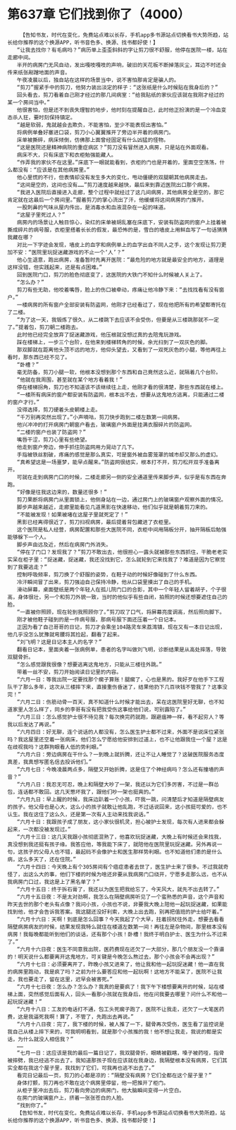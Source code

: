 # 第637章 它们找到你了（4000）
        【告知书友，时代在变化，免费站点难以长存，手机app多书源站点切换看书大势所趋，站长给你推荐的这个换源APP，听书音色多、换源、找书都好使！】
       “让我去找你？有毛病吗？”病历单上歪歪斜斜的字让剪刀很不舒服，他停在医院一楼，站在走廊中间。
       半开的病房门无风自动，发出嘎吱嘎吱的声响，破旧的天花板不断掉落灰尘，耳边不时还会传来纸张剐蹭地面的声音。
       午夜凌晨以后，独自站在这样的场景当中，说不害怕那肯定是骗人的。
       “剪刀”握紧手中的剪刀，他努力装出淡定的样子：“这张纸是什么时候贴在我身后的？”
       回头看去，剪刀看着自己刚才经过的那几间病室：“给我贴纸的家伙应该就在我刚才经过的某一个房间当中。”
       他很害怕，但是还不到丧失理智的地步，他时刻在提醒自己，此时他正扮演的是一个冷血变态杀人狂，要时刻保持镇定。
       “越是软弱，鬼就越会去欺负，不能害怕，至少不能表现出害怕。”
       将病例单叠好塞进口袋，剪刀小心翼翼推开了旁边半开着的病房门。
       床单被撕碎，病床倾倒，仿佛那上面曾经固定有什么凶猛的怪物。
       “这是医院还是精神病院的重症病区？”剪刀没有冒然进入病房，只是站在外面观看。
       病床不大，只有床底下和衣柜勉强能藏人。
       “作弄我的家伙不在这里。”床底下一眼就能看到，衣柜的门也是开着的，里面空空荡荡，什么都没有：“应该是在其他病房里。”
       他心里慌的不行，但表情却没有发生多大的变化，甩动僵硬的双腿朝其他病房走去。
       “这间是空的，这间也没有……”剪刀速度越来越快，最后来到靠近医院出口那个病房。
       “我进入医院后直接进入走廊，整个过程中就经过了这几间病房，其他病房全是空的，那它肯定就在这最后一个房间里。”握着剪刀的掌心流出了汗，他缓缓将这间病房的门推开。
       一股刺鼻的气味从屋内传出，是消毒水和血液混杂在一起的味道。
       “这屋子里死过人？”
       病房内的场景让人触目惊心，染红的床单被胡乱塞在床底下，安装有防盗网的窗户上挂着被撕成碎片的病号服，衣柜里搭着长长的假发，最恐怖的是，雪白的墙皮上用鲜血写了一句话猜猜我藏在哪？
       对比一下字迹会发现，墙皮上的血字和病例单上的血字出自不同人之手，这个发现让剪刀更加不安：“医院里玩捉迷藏游戏的不止一个‘人’？”
       他心生退意，跑出病房，准备暂时先离开医院：“最危险的地方就是最安全的地方，道理是这样没错，但实践起来，还是有点困难。”
       回到医院门口，剪刀的脸色彻底变了，这医院的大铁门不知什么时候被人关上了。
       “怎么办？”
       剪刀有些无助，他咬着嘴唇，脸上的伤口被牵动，疼痛让他冷静下来：“去找找看有没有窗户。”
       一楼病房的所有窗户全部安装有防盗网，他刚才已经看过了，现在他把所有的希望都寄托在了二楼。
       “为了这一天，我锻炼了很久，从二楼跳下去应该不会受伤，但要是从三楼跳那就不一定了。”提着包，剪刀朝二楼跑去。
       此时他已经完全放弃了捉迷藏游戏，他压根就没想过真的去陪鬼玩游戏。
       踩在楼梯上，一步三个台阶，在他来到楼梯转角的时候，余光扫到了一双灰色的脚。
       那双脚就在距离他头顶不远的地方，他仰头望去，又看到了一双死灰色的小腿，等他再往上看时，那东西已经不见了。
       “卧槽？”
       毫无防备，剪刀小腿一软，他根本没想到那个东西和自己竟然这么近，就隔着几个台阶。
       “他就在我周围，甚至就在某个地方看着我！”
       停在楼梯拐角，剪刀也不知道该不该继续往上走，他刚才看的很清楚，那些东西就在楼上。
       “一楼所有病床的窗户都安装有防盗网，根本出不去，想要从这鬼地方逃离，只能通过二楼的窗户才行。”
       没得选择，剪刀硬着头皮朝楼上走。
       “千万别再突然出现了。”小声嘀咕，剪刀快步跑到二楼左数第一间病房。
       他兴冲冲的打开病房门朝窗户看去，玻璃窗户外面是挂满衣服碎片的防盗网。
       “二楼的窗户也装了防盗网？”
       嘴唇干涩，剪刀心里有些绝望。
       他走到窗户旁边，伸手抓住防盗网用力晃动了几下。
       手指被铁丝割破，疼痛的感觉是那么真实，可是窗外被血雾笼罩的城市却又那么的虚幻。
       “真希望这是一场噩梦，能早点醒来。”防盗网很结实，根本打不开，剪刀松开双手准备离开。
       可就在走到病房门口的时候，二楼走廊另一侧的安全通道里传来脚步声，似乎是有东西在奔跑。
       “好像是往我这边来的，数量还很多！”
       剪刀果断将病房门从里面锁上，他侧身站在一边，通过房门上的玻璃窗户观察外面的情况。
       脚步声越来越近，走廊里能看见几道黑影在快速移动，他们似乎就是朝着剪刀来的。
       “不能被发现！如果被堵在这屋子里就死定了！”
       黑影已经离得很近了，剪刀扫视病房，最后提着背包藏进了衣柜里。
       这个医院是私人经营，病房配置和那些大医院不同，衣柜中间用隔板分开，抽开隔板后勉强能够躲下一个人。
       脚步声由远及近，然后在病房门外消失。
       “停在了门口？发现我了？”剪刀不敢出去，他很担心一露头就被那些东西抓住，干脆老老实实呆在柜子里：“捉迷藏，捉迷藏，我还没找到它，怎么就轮到它来找我了？难道是因为它察觉到了我要逃走？”
       控制呼吸频率，剪刀换了个舒服的姿势，在鞋子动的时候好像碰到了什么东西。
       冷汗瞬间冒了出来，剪刀强迫自己保持冷静，他从口袋里摸出了自己的手机。
       滑动屏幕，桌面壁纸是两个年轻人在孤儿院门口的合影，其中一个年轻人留着胡子，个子很高，身体很壮，另一个和剪刀外貌一致，当时的他似乎有些自闭，拍照的时候还想要遮住自己的脸。
       “一直被你照顾，现在轮到我照顾你了。”剪刀叹了口气，将屏幕亮度调高，然后照向脚下。
       刚才被他鞋子碰到的是一件病号服，那病号服下面还压着一个日记本。
       正因为看了自己哥哥的日记，剪刀才会乘坐104路灵车来荔湾镇，现在又有一本日记出现，他几乎没怎么犹豫就弯腰将其捡起，翻看了起来。
       “刘飞明？这是日记本主人的名字？”
       翻看日记本，里面夹着一张病例单，患者的名字叫做刘飞明，诊断结果是从高处摔落，导致双腿骨折。
       “怎么感觉跟我很像？想要逃离这鬼地方，只能从三楼往外跳。”
       带着一丝不安，剪刀开始阅读日记里的内容。
       “六月一日：等我出院一定要找那个瘸子算账！腿瘸了，心也是黑的。我好歹在他手下工程队干了那么多年，这次从三楼摔下来，直接重伤昏迷了，结果他扔下几百块钱不管我了？这事没完！”
       “六月二日：伤筋动骨一百天，真不知道什么时候才能出去，呆在这医院里好无聊，也不知道家里人怎么样了，同乡的李哥有没有把我受伤这事给他们说，可别露陷了。”
       “六月三日：怎么感觉护士很不待见我？每次换完药就跑，跟避瘟神一样，看不起穷人？等我以后发达了再说。”
       “六月四日：好无聊，连个说话的人都没有，怎么医生护士都不过来，外面不是说床位紧张吗？我这屋里还空着一张病床，他们怎么宁愿给他安排到过道上，也不让他跟我住一个屋？这是在歧视我吗？这群狗眼看人低的势利眼。”
       “六月六日：旁边病房在干什么？一到晚上就折腾，还让不让人睡觉了？这破医院服务态度真差，我真想写匿名信去投诉他们。”
       “六月七日：今晚凌晨两点多，隔壁又开始折腾，这是住了个神经病吗？怎么还有撞墙的声音？”
       “六月八日：我忍无可忍，晚上和隔壁大吵了一架，我还以为它们多厉害，不过是一群怂包，连话都不敢回。这几天憋坏我了，跟他们吵一架也挺爽的。”
       “六月九日：早上醒的时候，我床边趴着一个小孩，吓我一跳，问清楚后才知道是隔壁病友的孩子。他父母也是心大，这么小的孩子就敢让他乱跑，不过话说回来，这小孩挺可爱的，也不认生。我在这住了这么久，还是第一次有人主动来找我说话。”
       “六月十日：我跟孩子成了朋友，这小家伙很机灵，担心被护士发现，每次有人进来都会躲起来，一次都没被发现过。”
       “六月十三日：这几天我跟小孩彻底混熟了，他喜欢玩捉迷藏，大晚上有时候还会来找我，真没想到我还挺有孩子缘。我答应他，等我能下床了，就陪他在医院里玩捉迷藏。另外再说一句，这孩子的父母人也不错，最起码不会像护士和医生那样势利眼。也不知道他们患的是什么病，这么多天了，还在住院。”
       “六月十四日：今天晚上有个305房间有个癌症患者去世了，医生护士来了很多。不过我就奇怪了，出这么大的事，他们下楼的时候为啥还非要从我病房门口绕开，宁愿多走那么远，也不从我病房门口过，我这是上了黑名单了？”
       “六月十五日：终于拆石膏了，我还以为医生把我给忘了，今天风大，就先不出去转了。”
       “六月十五日夜：不是太对劲啊，我怎么在隔壁病房听见了一个蛮熟悉的声音，这个声音和昨天去世的那个老头有点像？我问小孩，小孩也不说，非要我大晚上陪他一起玩捉迷藏，如果能找到他，他才会告诉我答案。我这腿还没好利索，大晚上出去跑，别再把值班的护士给吓着。”
       “六月十六日：天啊！到底是怎么回事？今天我起了个大早，拄着拐杖往外走，想要去看看隔壁病房病友的时候，结果发现我特么就住在楼道左数第一间！再往左是杂物间，那里根本没有病房！我每晚都能听到他们的谈话，还有那个小孩！卧槽！我终于明白护士、医生为什么不过来了。”
       “六月十六日夜：医生不同意我出院，医药费现在还欠了一大部分，那几个朋友没一个靠谱的！明天说什么都要离开这鬼地方，可关键是今晚怎么熬过去，那个小孩会不会再出现？”
       “六月十七日：必须要离开了，昨晚小孩又进来了，他让我和他一起玩捉迷藏！他一直在我的病房里跑动，我是疯了吗？之前为什么要答应和他一起玩啊！这地方不能呆了，医院不让我走，我也要走了，留在这里，迟早会被害死。”
       “六月十七日夜：怎么办？怎么办？我真的是要疯了！我下午下楼想要离开的时候，站在楼梯上面，突然感觉后面有人，回头一看那小孩就在我身后，他在问我要去哪里？问什么不和他一起玩捉迷藏！”
       “六月十八日：工友的电话打不通，包工头死瘸子跑了，医院不让我走，还欠了一大笔医药费，这是我逼死我啊！算了，不管了，先跑出去再说。”
       “六月十八日夜：完了，我下楼的时候，被人推了一下，腿骨再次受伤，医生看了监控说是我自己从楼上摔下来的，可我明明看到，就是那个小孩推的我！他不想让我走，我说的都是实话，为什么就没人相信我？”
       ……
       “七月一日：这应该是我的最后一篇日记了，我双腿骨折，眼睛被戳瞎，嗓子被药哑，指骨被摔劈，我已经逃不出去了。我知道那孩子现在应该就在我身边，我隔壁根本没有病房，它们其实全都在我这个屋子里，我找到了它们，可我再也逃不出去了。”
       看完日记最后一页，剪刀的心都是凉的：“隔壁没有病房？它们全都在这个屋子里？”
       身体打颤，剪刀再也不敢在这个病房里停留，他一把推开了柜门。
       从柜子里冲出去后，剪刀看向旁边的病房门，他大脑瞬间变得一片空白。
       在房门的玻璃窗户上，挤着一张张苍白的人脸。
       “找到你了。”
       【告知书友，时代在变化，免费站点难以长存，手机app多书源站点切换看书大势所趋，站长给你推荐的这个换源APP，听书音色多、换源、找书都好使！】